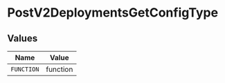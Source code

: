 # PostV2DeploymentsGetConfigType


## Values

| Name       | Value      |
| ---------- | ---------- |
| `FUNCTION` | function   |